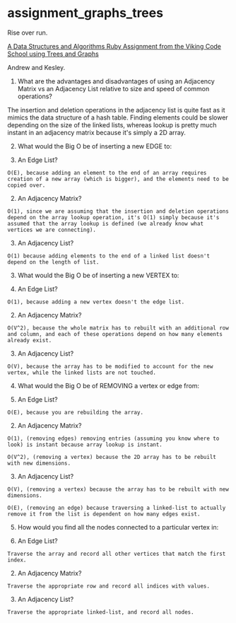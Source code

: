 # assignment_graphs_trees
Rise over run.

[A Data Structures and Algorithms Ruby Assignment from the Viking Code School using Trees and Graphs](http://www.vikingcodeschool.com)

Andrew and Kesley.

1. What are the advantages and disadvantages of using an Adjacency Matrix vs an Adjacency List relative to size and speed of common operations?

  The insertion and deletion operations in the adjacency list is quite fast as it mimics the data structure of a hash table. Finding elements could be slower depending on the size of the linked lists, whereas lookup is pretty much instant in an adjacency matrix because it's simply a 2D array.

2. What would the Big O be of inserting a new EDGE to:

  1. An Edge List?

    O(E), because adding an element to the end of an array requires creation of a new array (which is bigger), and the elements need to be copied over.

  2. An Adjacency Matrix?

    O(1), since we are assuming that the insertion and deletion operations depend on the array lookup operation, it's O(1) simply because it's assumed that the array lookup is defined (we already know what vertices we are connecting).


  3. An Adjacency List?

    O(1) because adding elements to the end of a linked list doesn't depend on the length of list.

3. What would the Big O be of inserting a new VERTEX to:

  1. An Edge List?

    O(1), because adding a new vertex doesn't the edge list.

  2. An Adjacency Matrix?

    O(V^2), because the whole matrix has to rebuilt with an additional row and column, and each of these operations depend on how many elements already exist.

  3. An Adjacency List?

    O(V), because the array has to be modified to account for the new vertex, while the linked lists are not touched.

4. What would the Big O be of REMOVING a vertex or edge from:

  1. An Edge List?

    O(E), because you are rebuilding the array.

  2. An Adjacency Matrix?

    O(1), (removing edges) removing entries (assuming you know where to look) is instant because array lookup is instant.

    O(V^2), (removing a vertex) because the 2D array has to be rebuilt with new dimensions.

  3. An Adjacency List?

    O(V), (removing a vertex) because the array has to be rebuilt with new dimensions.

    O(E), (removing an edge) because traversing a linked-list to actually remove it from the list is dependent on how many edges exist.

5. How would you find all the nodes connected to a particular vertex in:

  1. An Edge List?

    Traverse the array and record all other vertices that match the first index.

  2. An Adjacency Matrix?

    Traverse the appropriate row and record all indices with values.

  3. An Adjacency List?

    Traverse the appropriate linked-list, and record all nodes.
